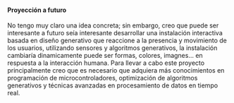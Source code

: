 #### Proyección a futuro  

No tengo muy claro una idea concreta; sin embargo, creo que puede ser interesante a futuro seía interesante desarrollar una instalación 
interactiva basada en diseño generativo que reaccione a la presencia y movimiento de los usuarios, utilizando sensores y algoritmos generativos,
la instalación cambiaría dinamicamente puede ser formas, colores, imagnes... en respuesta a la interacción humana. Para llevar a cabo este 
proyecto principalmente creo que es necesario que adquiera más conocimientos en programación de microcontroladores, optimización de algoritmos 
generativos y técnicas avanzadas en procesamiento de datos en tiempo real. 
